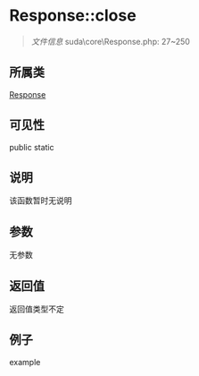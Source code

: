 # Response::close



> *文件信息* suda\core\Response.php: 27~250

## 所属类 

[Response](../Response.md)

## 可见性

 public static

## 说明

该函数暂时无说明


## 参数


无参数


## 返回值

返回值类型不定


## 例子

example